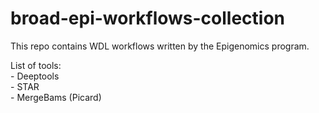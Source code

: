 # broad-epi-workflows-collection
This repo contains WDL workflows written by the Epigenomics program.

List of tools: <br>
	- Deeptools <br>
	- STAR <br>
	- MergeBams (Picard)
